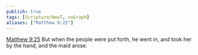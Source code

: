 ```yaml
---
publish: true
tags: [Scripture/NewT, noGraph]
aliases: ["Matthew 9:25"]
---
```

[Matthew 9:25](https://churchofjesuschrist.org/study/scriptures/nt/matt/9?lang=eng&id=p25#p25) But when the people were put forth, he went in, and took her by the hand, and the maid arose.
